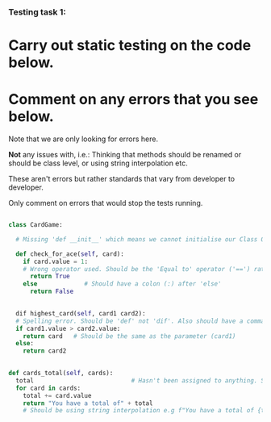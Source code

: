 ### Testing task 1:

# Carry out static testing on the code below.
# Comment on any errors that you see below.

Note that we are only looking for errors here.

**Not** any issues with, i.e.: 
Thinking that methods should be renamed or should be class level, or using string interpolation etc. 

These aren't errors but rather standards that vary from developer to developer. 

Only comment on errors that would stop the tests running.

```python

class CardGame:

  # Missing 'def __init__' which means we cannot initialise our Class Object

  def check_for_ace(self, card):
    if card.value = 1:    
    # Wrong operator used. Should be the 'Equal to' operator ('==') rather than assignment operator ('=').
      return True
    else             # Should have a colon (:) after 'else'
      return False
   

  dif highest_card(self, card1 card2): 
  # Spelling error. Should be 'def' not 'dif'. Also should have a comma (,) between 'card1' and 'card2'.
  if card1.value > card2.value: 
    return card   # Should be the same as the parameter (card1)
  else:
    return card2
  

def cards_total(self, cards):
  total                           # Hasn't been assigned to anything. Should be, for example, 'total = 0'
  for card in cards:
    total += card.value
    return "You have a total of" + total 
    # Should be using string interpolation e.g f"You have a total of {total}"
  
```
